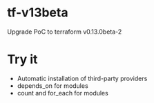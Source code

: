 # tf-v13beta
Upgrade PoC to terraform v0.13.0beta-2

# Try it
- Automatic installation of third-party providers
- depends_on for modules
- count and for_each for modules
